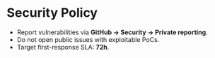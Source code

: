 # Security Policy

- Report vulnerabilities via **GitHub → Security → Private reporting**.
- Do not open public issues with exploitable PoCs.
- Target first-response SLA: **72h**.
